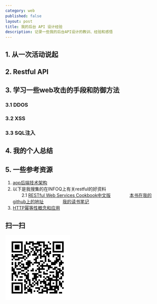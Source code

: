 ```yaml
---
category: web
published: false
layout: post
title: 我的后台 API 设计经验
description: 记录一些我的后台API设计的教训、经验和感悟
---  
```


## 1. 从一次活动说起  

## 2. Restful API  


## 3. 学习一些web攻击的手段和防御方法  

### 3.1 DDOS  

### 3.2 XSS  

### 3.3 SQL注入  

## 4. 我的个人总结  

## 5. 一些参考资源  
>  
1. [app后端技术架构](http://blog.csdn.net/column/details/mobilebackend.html)
2. 以下是我搜集的在INFOQ上有关restful的好资料  
　　2.1 [RESTful Web Services Cookbook中文版](http://www.infoq.com/cn/minibooks/restful-web-services-cookbook-cn)
　　　　[本书在我的github上的地址]()
　　　　[我的读书笔记]()
3.	[HTTP幂等性概念和应用](http://coolshell.cn/articles/4787.html)



## 扫一扫     

![2014-11-01-backend-API-design.md](../../images/share/2014-11-01-backend-API-design.md.jpg)